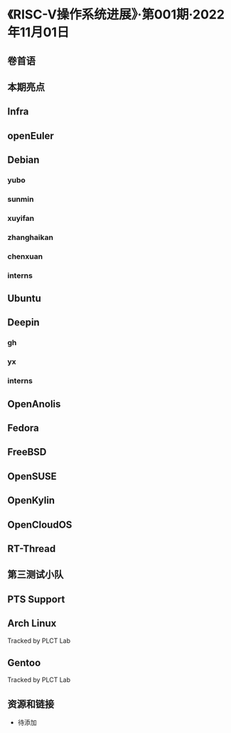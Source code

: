 # 《RISC-V操作系统进展》·第001期·2022年11月01日

## 卷首语

## 本期亮点

## Infra

## openEuler

## Debian

### yubo

### sunmin

### xuyifan

### zhanghaikan

### chenxuan

### interns

## Ubuntu

## Deepin

### gh

### yx

### interns

## OpenAnolis

## Fedora

## FreeBSD

## OpenSUSE

## OpenKylin

## OpenCloudOS

## RT-Thread

## 第三测试小队

## PTS Support

## Arch Linux

Tracked by PLCT Lab

## Gentoo

Tracked by PLCT Lab

## 资源和链接

- 待添加
